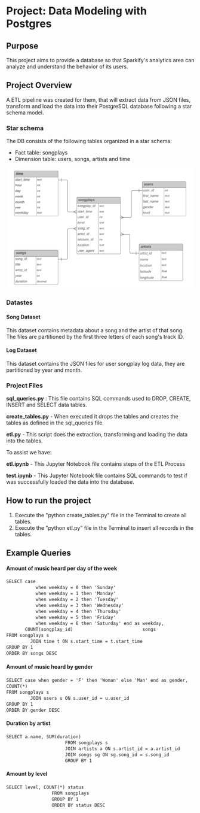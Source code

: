 # Project: Data Modeling with Postgres

## Purpose
This project aims to provide a database so that Sparkify's analytics area can analyze and understand the behavior of its users.

## Project Overview
A ETL pipeline was created for them, that will extract data from JSON files, transform and load the data into their PostgreSQL database following a star schema model.

### Star schema
The DB consists of the following tables organized in a star schema:
-   Fact table: songplays
-   Dimension table: users, songs, artists and time

![alt text](https://github.com/lemoura29/Data-Modeling-with-Postgres/blob/main/modelagem.png)

### Datastes
#### Song Dataset
This dataset contains metadata about a song and the artist of that song. The files are partitioned by the first three letters of each song's track ID.

####  Log Dataset
This dataset contains the JSON files for user songplay log data, they are partitioned by year and month.

### Project Files

**sql_queries.py** : This file contains SQL commands used to DROP, CREATE, INSERT and SELECT data tables.

**create_tables.py**  - When executed it drops the tables and creates the tables as defined in the sql_queries file.

**etl.py**  - This script does the extraction, transforming and loading the data into the tables.

To assist we have:

**etl.ipynb** - This Jupyter Notebook file contains steps of the ETL Process 

**test.ipynb** - This Jupyter Notebook file contains SQL commands to test if was successfully loaded the data into the database.

## How to run the project

1.  Execute the "python create_tables.py" file in the Terminal to create all tables.
2.  Execute the "python etl.py" file in the Terminal to insert all records in the tables.

## Example Queries

#### Amount of music heard per day of the week
~~~ 
SELECT case
           when weekday = 0 then 'Sunday'
           when weekday = 1 then 'Monday'
           when weekday = 2 then 'Tuesday'
           when weekday = 3 then 'Wednesday'
           when weekday = 4 then 'Thursday'
           when weekday = 5 then 'Friday'
           when weekday = 6 then 'Saturday' end as weekday,
       COUNT(songplay_id)                          songs
FROM songplays s
         JOIN time t ON s.start_time = t.start_time
GROUP BY 1
ORDER BY songs DESC 
~~~

#### Amount of music heard by gender

```
SELECT case when gender = 'F' then 'Woman' else 'Man' end as gender, COUNT(*)
FROM songplays s
         JOIN users u ON s.user_id = u.user_id
GROUP BY 1
ORDER BY gender DESC
```

####  Duration by artist
```
SELECT a.name, SUM(duration) 
                      FROM songplays s 
                      JOIN artists a ON s.artist_id = a.artist_id 
                      JOIN songs sg ON sg.song_id = s.song_id 
                      GROUP BY 1
```

#### Amount by level
```
SELECT level, COUNT(*) status 
                 FROM songplays 
                 GROUP BY 1 
                 ORDER BY status DESC
```
